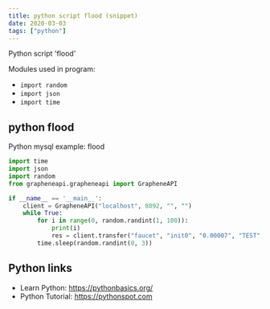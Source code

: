 ```yaml
---
title: python script flood (snippet)
date: 2020-03-03
tags: ["python"]
---
```

Python script 'flood'


Modules used in program: 
* `import random`
* `import json`
* `import time`

## python flood

Python mysql example: flood

```python
import time
import json
import random
from grapheneapi.grapheneapi import GrapheneAPI

if __name__ == '__main__':
    client = GrapheneAPI("localhost", 8092, "", "")
    while True:
        for i in range(0, random.randint(1, 100)):
            print(i)
            res = client.transfer("faucet", "init0", "0.00007", "TEST", "", True)
        time.sleep(random.randint(0, 3))


```

## Python links

- Learn Python: https://pythonbasics.org/
- Python Tutorial: https://pythonspot.com

